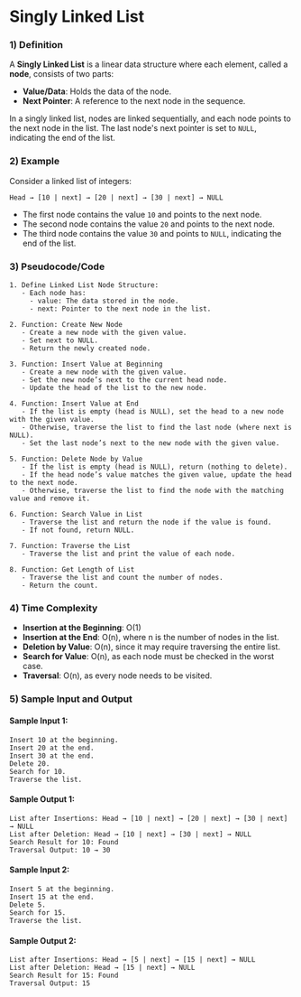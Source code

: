 # Singly Linked List

### 1) Definition
A **Singly Linked List** is a linear data structure where each element, called a **node**, consists of two parts:
   - **Value/Data**: Holds the data of the node.
   - **Next Pointer**: A reference to the next node in the sequence.

In a singly linked list, nodes are linked sequentially, and each node points to the next node in the list. The last node's next pointer is set to `NULL`, indicating the end of the list.

### 2) Example

Consider a linked list of integers:

```
Head → [10 | next] → [20 | next] → [30 | next] → NULL
```

- The first node contains the value `10` and points to the next node.
- The second node contains the value `20` and points to the next node.
- The third node contains the value `30` and points to `NULL`, indicating the end of the list.

### 3) Pseudocode/Code

```plaintext
1. Define Linked List Node Structure:
   - Each node has:
     - value: The data stored in the node.
     - next: Pointer to the next node in the list.

2. Function: Create New Node
   - Create a new node with the given value.
   - Set next to NULL.
   - Return the newly created node.

3. Function: Insert Value at Beginning
   - Create a new node with the given value.
   - Set the new node’s next to the current head node.
   - Update the head of the list to the new node.

4. Function: Insert Value at End
   - If the list is empty (head is NULL), set the head to a new node with the given value.
   - Otherwise, traverse the list to find the last node (where next is NULL).
   - Set the last node’s next to the new node with the given value.

5. Function: Delete Node by Value
   - If the list is empty (head is NULL), return (nothing to delete).
   - If the head node’s value matches the given value, update the head to the next node.
   - Otherwise, traverse the list to find the node with the matching value and remove it.

6. Function: Search Value in List
   - Traverse the list and return the node if the value is found.
   - If not found, return NULL.

7. Function: Traverse the List
   - Traverse the list and print the value of each node.

8. Function: Get Length of List
   - Traverse the list and count the number of nodes.
   - Return the count.
```

### 4) Time Complexity

- **Insertion at the Beginning**: O(1)
- **Insertion at the End**: O(n), where n is the number of nodes in the list.
- **Deletion by Value**: O(n), since it may require traversing the entire list.
- **Search for Value**: O(n), as each node must be checked in the worst case.
- **Traversal**: O(n), as every node needs to be visited.

### 5) Sample Input and Output

#### Sample Input 1:
```
Insert 10 at the beginning.
Insert 20 at the end.
Insert 30 at the end.
Delete 20.
Search for 10.
Traverse the list.
```

#### Sample Output 1:
```
List after Insertions: Head → [10 | next] → [20 | next] → [30 | next] → NULL
List after Deletion: Head → [10 | next] → [30 | next] → NULL
Search Result for 10: Found
Traversal Output: 10 → 30
```

#### Sample Input 2:
```
Insert 5 at the beginning.
Insert 15 at the end.
Delete 5.
Search for 15.
Traverse the list.
```

#### Sample Output 2:
```
List after Insertions: Head → [5 | next] → [15 | next] → NULL
List after Deletion: Head → [15 | next] → NULL
Search Result for 15: Found
Traversal Output: 15
``` 
